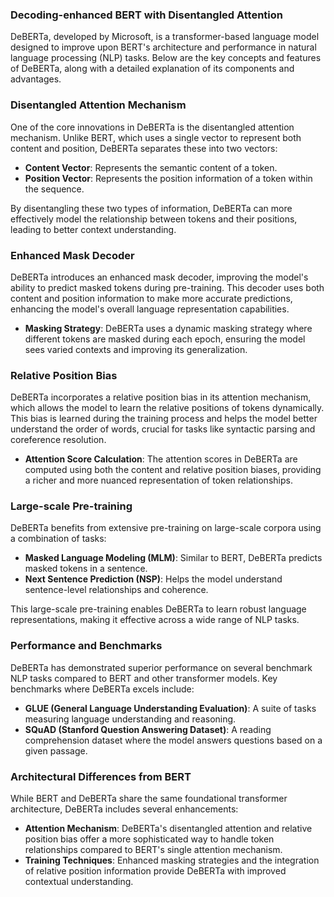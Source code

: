 ### Decoding-enhanced BERT with Disentangled Attention
DeBERTa, developed by Microsoft, is a transformer-based language model designed to improve upon BERT's architecture and performance in natural language processing (NLP) tasks. Below are the key concepts and features of DeBERTa, along with a detailed explanation of its components and advantages.

### Disentangled Attention Mechanism

One of the core innovations in DeBERTa is the disentangled attention mechanism. Unlike BERT, which uses a single vector to represent both content and position, DeBERTa separates these into two vectors:

- **Content Vector**: Represents the semantic content of a token.
- **Position Vector**: Represents the position information of a token within the sequence.

By disentangling these two types of information, DeBERTa can more effectively model the relationship between tokens and their positions, leading to better context understanding.

### Enhanced Mask Decoder

DeBERTa introduces an enhanced mask decoder, improving the model's ability to predict masked tokens during pre-training. This decoder uses both content and position information to make more accurate predictions, enhancing the model's overall language representation capabilities.

- **Masking Strategy**: DeBERTa uses a dynamic masking strategy where different tokens are masked during each epoch, ensuring the model sees varied contexts and improving its generalization.

### Relative Position Bias

DeBERTa incorporates a relative position bias in its attention mechanism, which allows the model to learn the relative positions of tokens dynamically. This bias is learned during the training process and helps the model better understand the order of words, crucial for tasks like syntactic parsing and coreference resolution.

- **Attention Score Calculation**: The attention scores in DeBERTa are computed using both the content and relative position biases, providing a richer and more nuanced representation of token relationships.

### Large-scale Pre-training

DeBERTa benefits from extensive pre-training on large-scale corpora using a combination of tasks:

- **Masked Language Modeling (MLM)**: Similar to BERT, DeBERTa predicts masked tokens in a sentence.
- **Next Sentence Prediction (NSP)**: Helps the model understand sentence-level relationships and coherence.

This large-scale pre-training enables DeBERTa to learn robust language representations, making it effective across a wide range of NLP tasks.

### Performance and Benchmarks

DeBERTa has demonstrated superior performance on several benchmark NLP tasks compared to BERT and other transformer models. Key benchmarks where DeBERTa excels include:

- **GLUE (General Language Understanding Evaluation)**: A suite of tasks measuring language understanding and reasoning.
- **SQuAD (Stanford Question Answering Dataset)**: A reading comprehension dataset where the model answers questions based on a given passage.

### Architectural Differences from BERT

While BERT and DeBERTa share the same foundational transformer architecture, DeBERTa includes several enhancements:

- **Attention Mechanism**: DeBERTa's disentangled attention and relative position bias offer a more sophisticated way to handle token relationships compared to BERT's single attention mechanism.
- **Training Techniques**: Enhanced masking strategies and the integration of relative position information provide DeBERTa with improved contextual understanding.
